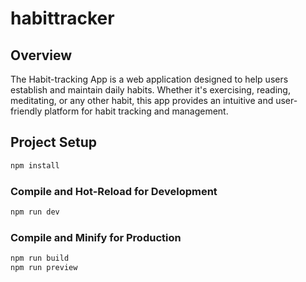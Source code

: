# habittracker

## Overview

The Habit-tracking App is a web application designed to help users establish and maintain daily habits. Whether it's exercising, reading, meditating, or any other habit, this app provides an intuitive and user-friendly platform for habit tracking and management.

## Project Setup

```sh
npm install
```

### Compile and Hot-Reload for Development

```sh
npm run dev
```

### Compile and Minify for Production

```sh
npm run build
npm run preview
```

